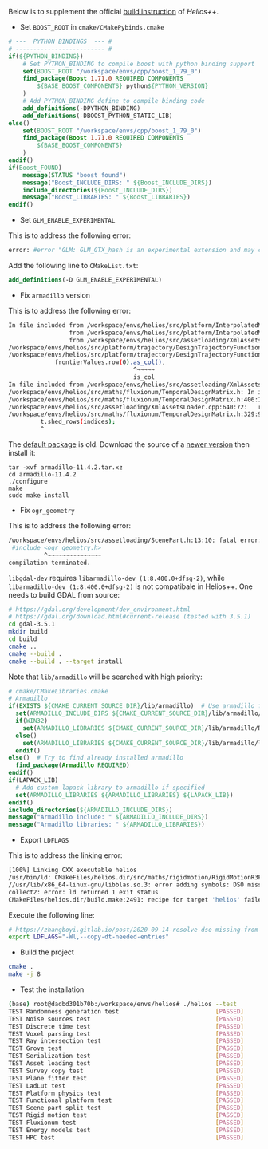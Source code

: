 Below is to supplement the official [build instruction](https://github.com/3dgeo-heidelberg/helios/blob/dev/BUILDME.md) of *Helios++*.

* Set `BOOST_ROOT` in `cmake/CMakePybinds.cmake`
```cmake
# ---  PYTHON BINDINGS  --- #
# ------------------------- #
if(${PYTHON_BINDING})
    # Set PYTHON_BINDING to compile boost with python binding support
    set(BOOST_ROOT "/workspace/envs/cpp/boost_1_79_0")
    find_package(Boost 1.71.0 REQUIRED COMPONENTS
        ${BASE_BOOST_COMPONENTS} python${PYTHON_VERSION}
    )
    # Add PYTHON_BINDING define to compile binding code
    add_definitions(-DPYTHON_BINDING)
    add_definitions(-DBOOST_PYTHON_STATIC_LIB)
else()
    set(BOOST_ROOT "/workspace/envs/cpp/boost_1_79_0")
    find_package(Boost 1.71.0 REQUIRED COMPONENTS
        ${BASE_BOOST_COMPONENTS}
    )
endif()
if(Boost_FOUND)
    message(STATUS "boost found")
    message("Boost_INCLUDE_DIRS: " ${Boost_INCLUDE_DIRS})
    include_directories(${Boost_INCLUDE_DIRS})
    message("Boost_LIBRARIES: " ${Boost_LIBRARIES})
endif()
```

* Set `GLM_ENABLE_EXPERIMENTAL`

This is to address the following error:
```bash
error: #error "GLM: GLM_GTX_hash is an experimental extension and may change in the future. Use #define GLM_ENABLE_EXPERIMENTAL before including it, if you really want to use it."
```
Add the following line to `CMakeList.txt`:
```cmake
add_definitions(-D GLM_ENABLE_EXPERIMENTAL)
```

* Fix `armadillo` version

This is to address the following error:
```bash
In file included from /workspace/envs/helios/src/platform/InterpolatedMovingPlatform.h:4:0,
                 from /workspace/envs/helios/src/platform/InterpolatedMovingPlatformEgg.h:4,
                 from /workspace/envs/helios/src/assetloading/XmlAssetsLoader.cpp:25:
/workspace/envs/helios/src/platform/trajectory/DesignTrajectoryFunction.h: In constructor 'DesignTrajectoryFunction::DesignTrajectoryFunction(const arma::Col<double>&, const arma::Mat<double>&, const arma::Mat<double>&)':
/workspace/envs/helios/src/platform/trajectory/DesignTrajectoryFunction.h:72:35: error: 'const class arma::subview_row<double>' has no member named 'as_col'; did you mean 'is_col'?
             frontierValues.row(0).as_col(),
                                   ^~~~~~
                                   is_col
In file included from /workspace/envs/helios/src/assetloading/XmlAssetsLoader.cpp:20:0:
/workspace/envs/helios/src/maths/fluxionum/TemporalDesignMatrix.h: In instantiation of 'void fluxionum::TemporalDesignMatrix<TimeType, VarType>::dropRows(const uvec&) [with TimeType = double; VarType = double; arma::uvec = arma::Col<long long unsigned int>]':
/workspace/envs/helios/src/maths/fluxionum/TemporalDesignMatrix.h:406:17:   required from 'std::size_t fluxionum::TemporalDesignMatrix<TimeType, VarType>::slopeFilter(VarType) [with TimeType = double; VarType = double; std::size_t = long unsigned int]'
/workspace/envs/helios/src/assetloading/XmlAssetsLoader.cpp:640:72:   required from here
/workspace/envs/helios/src/maths/fluxionum/TemporalDesignMatrix.h:329:9: error: no matching function for call to 'arma::Col<double>::shed_rows(const uvec&)'
         t.shed_rows(indices);
         ^
```

The [default package](https://packages.ubuntu.com/bionic/libarmadillo-dev) is old. Download the source of a [newer version](https://arma.sourceforge.net/download.html) then install it:
```
tar -xvf armadillo-11.4.2.tar.xz
cd armadillo-11.4.2
./configure 
make 
sudo make install
```

* Fix `ogr_geometry`

This is to address the following error:
```bash
/workspace/envs/helios/src/assetloading/ScenePart.h:13:10: fatal error: ogr_geometry.h: No such file or directory
 #include <ogr_geometry.h>
          ^~~~~~~~~~~~~~~~
compilation terminated.
```

`libgdal-dev` requires `libarmadillo-dev (1:8.400.0+dfsg-2)`, while `libarmadillo-dev (1:8.400.0+dfsg-2)` is not compatibale in Helios++. One needs to build GDAL from source:
```bash
# https://gdal.org/development/dev_environment.html
# https://gdal.org/download.html#current-release (tested with 3.5.1)
cd gdal-3.5.1
mkdir build
cd build
cmake ..
cmake --build .
cmake --build . --target install
```

Note that `lib/armadillo` will be searched with high priority:
```cmake
# cmake/CMakeLibraries.cmake
# Armadillo
if(EXISTS ${CMAKE_CURRENT_SOURCE_DIR}/lib/armadillo)  # Use armadillo from lib
  set(ARMADILLO_INCLUDE_DIRS ${CMAKE_CURRENT_SOURCE_DIR}/lib/armadillo/include)
  if(WIN32)
    set(ARMADILLO_LIBRARIES ${CMAKE_CURRENT_SOURCE_DIR}/lib/armadillo/Release/armadillo.lib)
  else()
    set(ARMADILLO_LIBRARIES ${CMAKE_CURRENT_SOURCE_DIR}/lib/armadillo/libarmadillo.so)
  endif()
else()  # Try to find already installed armadillo
  find_package(Armadillo REQUIRED)
endif()
if(LAPACK_LIB)
  # Add custom lapack library to armadillo if specified
  set(ARMADILLO_LIBRARIES ${ARMADILLO_LIBRARIES} ${LAPACK_LIB})
endif()
include_directories(${ARMADILLO_INCLUDE_DIRS})
message("Armadillo include: " ${ARMADILLO_INCLUDE_DIRS})
message("Armadillo libraries: " ${ARMADILLO_LIBRARIES})
```

* Export `LDFLAGS`

This is to address the linking error:
```bash
[100%] Linking CXX executable helios
/usr/bin/ld: CMakeFiles/helios.dir/src/maths/rigidmotion/RigidMotionR3Factory.cpp.o: undefined reference to symbol 'ddot_'
//usr/lib/x86_64-linux-gnu/libblas.so.3: error adding symbols: DSO missing from command line
collect2: error: ld returned 1 exit status
CMakeFiles/helios.dir/build.make:2491: recipe for target 'helios' failed
```

Execute the following line:
```bash
# https://zhangboyi.gitlab.io/post/2020-09-14-resolve-dso-missing-from-command-line-error/
export LDFLAGS="-Wl,--copy-dt-needed-entries"
```

* Build the project
```bash
cmake .
make -j 8
```

* Test the installation
```bash
(base) root@dadbd301b70b:/workspace/envs/helios# ./helios --test
TEST Randomness generation test                           [PASSED]
TEST Noise sources test                                   [PASSED]
TEST Discrete time test                                   [PASSED]
TEST Voxel parsing test                                   [PASSED]
TEST Ray intersection test                                [PASSED]
TEST Grove test                                           [PASSED]
TEST Serialization test                                   [PASSED]
TEST Asset loading test                                   [PASSED]
TEST Survey copy test                                     [PASSED]
TEST Plane fitter test                                    [PASSED]
TEST LadLut test                                          [PASSED]
TEST Platform physics test                                [PASSED]
TEST Functional platform test                             [PASSED]
TEST Scene part split test                                [PASSED]
TEST Rigid motion test                                    [PASSED]
TEST Fluxionum test                                       [PASSED]
TEST Energy models test                                   [PASSED]
TEST HPC test                                             [PASSED]
```
